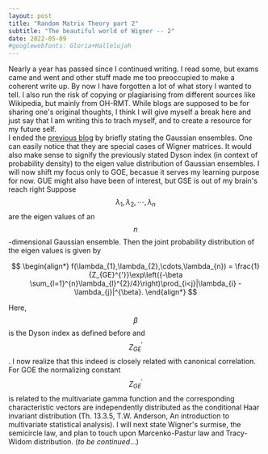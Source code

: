 ```yaml
---
layout: post
title: "Random Matrix Theory part 2"
subtitle: "The beautiful world of Wigner -- 2"
date: 2022-05-09
#googlewebfonts: Gloria+Hallelujah
---
```


<!--<div style="text-align: justify" style="font-size:1.2em">-->
Nearly a year has passed since I continued writing. I read some, but exams came and went and other stuff made me too preoccupied to make a coherent write up. By now I have forgotten a lot of what story I wanted to tell. I also run the risk of copying or plagiarising from different sources like Wikipedia, but mainly from OH-RMT. While blogs are supposed to be for sharing one's original thoughts, I think I will give myself a break here and just say that I am writing this to trach myself, and to create a resource for my future self.<br>
I ended the <a href="/blog/2021/08/29/Wigner-part-one">previous blog</a> by briefly stating the Gaussian ensembles. One can easily notice that they are special cases of Wigner matrices. It would also make sense to signify the previously stated Dyson index (in context of probability density) to the eigen value distribution of Gaussian ensembles. I will now shift my focus only to GOE, becasue it serves my learning purpose for now. GUE might also have been of interest, but GSE is out of my brain's reach right Suppose $$\lambda_{1},\lambda_{2},\cdots,\lambda_{n}$$ are the eigen values of an $$n$$-dimensional Gaussian ensemble. Then the joint probability distribution of the eigen values is given by

$$
\begin{align*}
  f(\lambda_{1},\lambda_{2},\cdots,\lambda_{n}) = \frac{1}{Z_{GE}^{'}}\exp\left({-\beta \sum_{l=1}^{n}\lambda_{l}^{2}/4}\right)\prod_{i<j}|\lambda_{i} - \lambda_{j}|^{\beta}.
\end{align*}
$$

Here, $$\beta$$ is the Dyson index as defined before and $$Z_{GE}^{'}$$. I now realize that this indeed is closely related with canonical correlation. For GOE the normalizing constant $$Z_{GE}^{'}$$ is related to the multivariate gamma function and the corresponding characteristic vectors are independently distributed as the conditional Haar invariant distribution (Th. 13.3.5, T.W. Anderson, An introduction to multivariate statistical analysis). I will next state Wigner's surmise, the semicircle law, and plan to touch upon Marcenko-Pastur law and Tracy-Widom distribution. (<em>to be continued</em>...)
